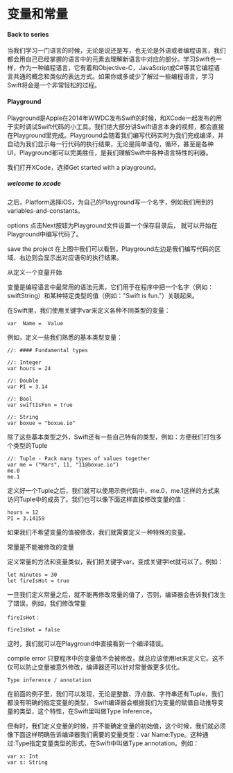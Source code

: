 # 变量和常量

#### Back to series
当我们学习一门语言的时候，无论是说还是写，也无论是外语或者编程语言，我们都会用自己已经掌握的语言中的元素去理解新语言中对应的部分。学习Swift也一样，作为一种编程语言，它有着和Objective-C，JavaScript或C#等其它编程语言共通的概念和类似的表达方式。如果你或多或少了解过一些编程语言，学习Swift将会是一个非常轻松的过程。

#### Playground

Playground是Apple在2014年WWDC发布Swift的时候，和XCode一起发布的用于实时调试Swift代码的小工具。我们绝大部分讲Swift语言本身的视频，都会直接在Playground里完成。Playground会随着我们编写代码实时为我们完成编译，并自动为我们显示每一行代码的执行结果，无论是简单语句，循环，甚至是各种UI，Playground都可以完美胜任，是我们理解Swift中各种语言特性的利器。

我们打开XCode，选择Get started with a playground。

##### welcome to xcode
之后，Platform选择iOS，为自己的Playground写一个名字，例如我们用到的variables-and-constants。

options
点击Next按钮为Playground文件设置一个保存目录后， 就可以开始在Playground中编写代码了。

save the project
在上图中我们可以看到，Playground左边是我们编写代码的区域，右边则会显示出对应语句的执行结果。

从定义一个变量开始

变量是编程语言中最常用的语法元素，它们用于在程序中把一个名字（例如：swiftString）和某种特定类型的值（例如："Swift is fun."）关联起来。

在Swift里，我们使用关键字var来定义各种不同类型的变量：

```
var  Name =  Value
```
例如，定义一些我们熟悉的基本类型变量：

```
//: #### Fundamental types

//: Integer
var hours = 24

//: Double
var PI = 3.14

//: Bool
var swiftIsFun = true

//: String
var boxue = "boxue.io"
```

除了这些基本类型之外，Swift还有一些自己特有的类型，例如：方便我们打包多个类型的Tuple

```
//: Tuple - Pack many types of values together
var me = ("Mars", 11, "11@boxue.io")
me.0
me.1
```

定义好一个Tuple之后，我们就可以使用示例代码中，me.0，me.1这样的方式来访问Tuple中的成员了。我们也可以像下面这样直接修改变量的值：

```
hours = 12
PI = 3.14159
```

如果我们不希望变量的值被修改，我们就需要定义一种特殊的变量。

常量是不能被修改的变量

定义常量的方法和变量类似，我们把关键字var，变成关键字let就可以了。例如：

```
let minutes = 30
let fireIsHot = true
```

一旦我们定义常量之后，就不能再修改常量的值了，否则，编译器会告诉我们发生了错误。例如，我们修改常量

```
fireIsHot：

fireIsHot = false
```

这时，我们就可以在Playground中直接看到一个编译错误。

compile error
只要程序中的变量值不会被修改，就总应该使用let来定义它。这不仅可以防止变量被意外修改，编译器还可以针对常量做更多优化。

```
Type inference / annotation
```

在前面的例子里，我们可以发现，无论是整数、浮点数、字符串还有Tuple，我们都没有明确的指定变量的类型， Swift编译器会根据我们为变量的赋值自动推导变量的类型，这个特性，在Swift里叫做Type Inference。

但有时，我们定义变量的时候，并不能确定变量的初始值，这个时候，我们就必须像下面这样明确告诉编译器我们需要的变量类型：var Name:Type。这种通过:Type指定变量类型的形式，在Swift中叫做Type annotation。例如：

```
var x: Int
var s: String
```
